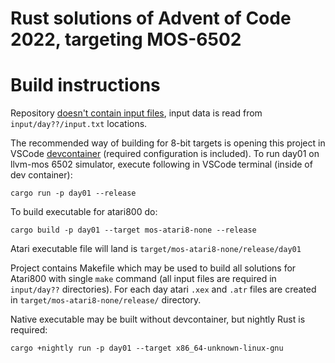 # Rust solutions of Advent of Code 2022, targeting MOS-6502

# Build instructions
Repository [doesn't contain input files](https://www.reddit.com/r/adventofcode/comments/zh2hk0/2022friendly_reminder_dont_commit_your_input/), input data is read from `input/day??/input.txt` locations.

The recommended way of building for 8-bit targets is opening this project in VSCode [devcontainer](https://code.visualstudio.com/docs/devcontainers/containers) (required configuration is included). To run day01 on llvm-mos 6502 simulator, execute following in VSCode terminal (inside of dev container):
```
cargo run -p day01 --release
```
To build executable for atari800 do:
```
cargo build -p day01 --target mos-atari8-none --release
```
Atari executable file will land is `target/mos-atari8-none/release/day01`

Project contains Makefile which may be used to build all solutions for Atari800 with single `make` command (all input files are required in `input/day??` directories). For each day atari `.xex` and `.atr` files are created in `target/mos-atari8-none/release/` directory.

Native executable may be built without devcontainer, but nightly Rust is required:
```
cargo +nightly run -p day01 --target x86_64-unknown-linux-gnu
```
